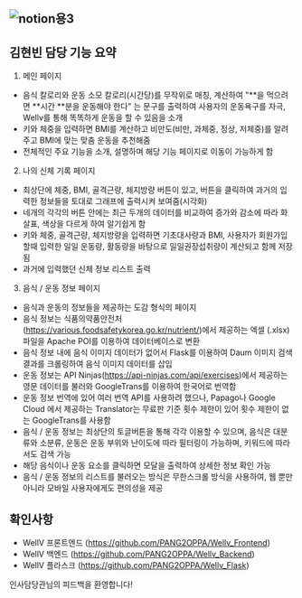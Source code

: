 ![notion용3](https://github.com/sonincheon/Doggo-frontend/assets/142462485/5a439b87-be96-4fa8-966b-2ddca0c18a91)
---  
## 김현빈 담당 기능 요약 ##

1. 메인 페이지
  - 음식 칼로리와 운동 소모 칼로리(시간당)를 무작위로 매칭, 계산하여
    "**을 먹으려면 **시간 **분을 운동해야 한다" 는 문구를 출력하여
    사용자의 운동욕구를 자극, Wellv를 통해 똑똑하게 운동을 할 수 있음을 소개
  - 키와 체중을 입력하면 BMI를 계산하고 비만도(비만, 과체중, 정상, 저체중)를
    알려주고 BMI에 맞는 맞춤 운동을 추천해줌
  - 전체적인 주요 기능을 소개, 설명하며 해당 기능 페이지로 이동이 가능하게 함

2. 나의 신체 기록 페이지
  - 최상단에 체중, BMI, 골격근량, 체지방량 버튼이 있고, 버튼을 클릭하여
    과거의 입력한 정보들을 토대로 그래프에 출력시켜 보여줌(시각화)
  - 네개의 각각의 버튼 안에는 최근 두개의 데이터를 비교하여 증가와 감소에 따라
    화살표, 색상을 다르게 하여 알기쉽게 함
  - 키와 체중, 골격근량, 체지방량을 입력하면 기초대사량과 BMI,
    사용자가 회원가입할때 입력한 일일 운동량, 활동량을 바탕으로 일일권장섭취량이
    계산되고 함께 저장됨
  - 과거에 입력했던 신체 정보 리스트 출력
     
3. 음식 / 운동 정보 페이지
  - 음식과 운동의 정보들을 제공하는 도감 형식의 페이지
  - 음식 정보는 식품의약품안전처(https://various.foodsafetykorea.go.kr/nutrient/)에서
    제공하는 엑셀 (.xlsx) 파일을 Apache POI를 이용하여 데이터베이스로 변환
  - 음식 정보 내에 음식 이미지 데이터가 없어서 Flask를 이용하여 Daum 이미지 검색
    결과를 크롤링하여 음식 이미지 데이터를 삽입
  - 운동 정보는 API Ninjas(https://api-ninjas.com/api/exercises)에서 제공하는
    영문 데이터를 불러와 GoogleTrans를 이용하여 한국어로 번역함
  - 운동 정보 번역에 있어 여러 번역 API를 사용하려 했으나, Papago나 Google Cloud 에서
    제공하는 Translator는 무료판 기준 횟수 제한이 있어 횟수 제한이 없는 GoogleTrans를 사용함
  - 음식 / 운동 정보는 최상단의 토글버튼을 통해 각각 이용할 수 있으며, 음식은 대분류와 소분류,
    운동은 운동 부위와 난이도에 따라 필터링이 가능하며, 키워드에 따라서도 검색 가능
  - 해당 음식이나 운동 요소를 클릭하면 모달을 출력하여 상세한 정보 확인 가능
  - 음식 / 운동 정보의 리스트를 불러오는 방식은 무한스크롤 방식을 사용하여, 웹 뿐만아니라
    모바일 사용자에게도 편의성을 제공
    
## 확인사항
   
- WellV 프론트엔드 (https://github.com/PANG2OPPA/Wellv_Frontend)
- WellV 백엔드 (https://github.com/PANG2OPPA/Wellv_Backend)
- WellV 플라스크 (https://github.com/PANG2OPPA/Wellv_Flask)

 
인사담당관님의 피드백을 환영합니다!

